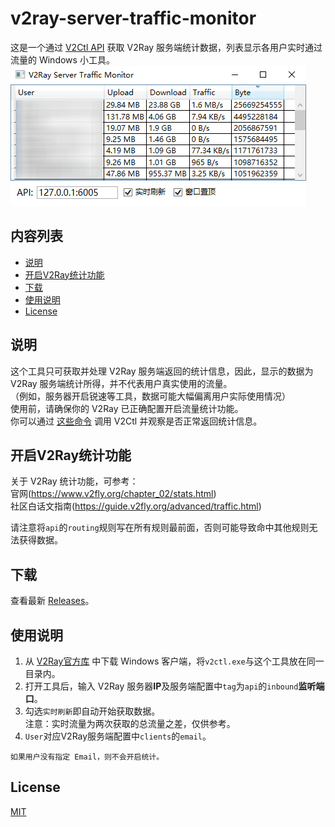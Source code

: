 # v2ray-server-traffic-monitor

这是一个通过 [V2Ctl API](https://www.v2fly.org/chapter_00/command.html#v2ctl-api) 获取 V2Ray 服务端统计数据，列表显示各用户实时通过流量的 Windows 小工具。  
![](https://raw.githubusercontent.com/szwhy/v2ray-server-traffic-monitor/master/img/Windows.png)

## 内容列表

- [说明](#说明) 
- [开启V2Ray统计功能](#开启V2Ray统计功能) 
- [下载](#下载) 
- [使用说明](#使用说明) 
- [License](#License)

## 说明

这个工具只可获取并处理 V2Ray 服务端返回的统计信息，因此，显示的数据为 V2Ray 服务端统计所得，并不代表用户真实使用的流量。  
（例如，服务器开启锐速等工具，数据可能大幅偏离用户实际使用情况）  
使用前，请确保你的 V2Ray 已正确配置开启流量统计功能。  
你可以通过 [这些命令](https://guide.v2fly.org/advanced/traffic.html#%E6%9F%A5%E7%9C%8B%E6%B5%81%E9%87%8F%E4%BF%A1%E6%81%AF) 调用 V2Ctl 并观察是否正常返回统计信息。

## 开启V2Ray统计功能

关于 V2Ray 统计功能，可参考：  
官网(https://www.v2fly.org/chapter_02/stats.html)  
社区白话文指南(https://guide.v2fly.org/advanced/traffic.html)  
  
请注意将`api`的`routing`规则写在所有规则最前面，否则可能导致命中其他规则无法获得数据。  

## 下载

查看最新 [Releases](https://github.com/szwhy/v2ray-server-traffic-monitor/releases)。  

## 使用说明

1. 从 [V2Ray官方库](https://github.com/v2ray/v2ray-core/releases) 中下载 Windows 客户端，将`v2ctl.exe`与这个工具放在同一目录内。  
2. 打开工具后，输入 V2Ray 服务器**IP**及服务端配置中`tag`为`api`的`inbound`**监听端口**。  
3. 勾选`实时刷新`即自动开始获取数据。  
注意：实时流量为两次获取的总流量之差，仅供参考。
4. `User`对应V2Ray服务端配置中`clients`的`email`。
```
如果用户没有指定 Email，则不会开启统计。
```

## License
[MIT](LICENSE)
